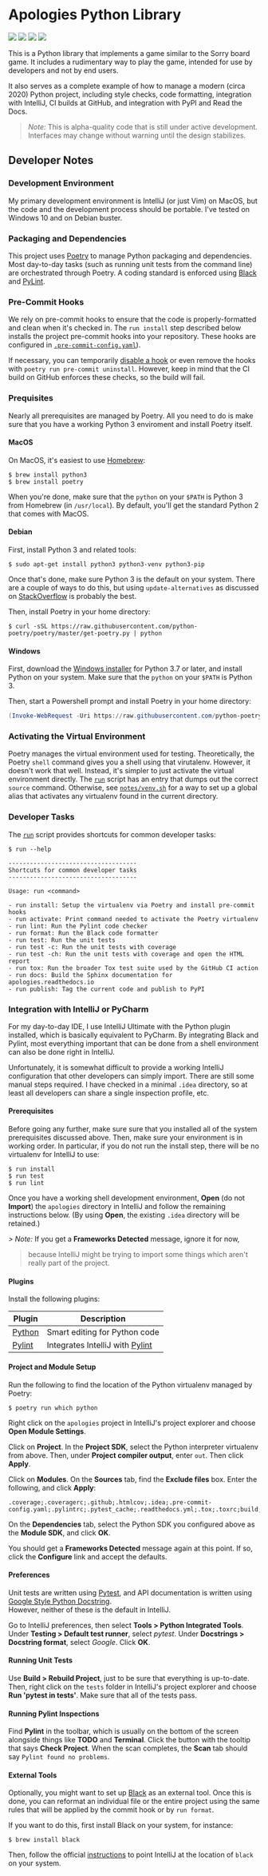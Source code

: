 # Apologies Python Library

![](https://img.shields.io/pypi/l/apologies.svg)
![](https://img.shields.io/pypi/wheel/apologies.svg)
![](https://img.shields.io/pypi/pyversions/apologies.svg)
![](https://github.com/pronovic/apologies/workflows/Test%20Suite/badge.svg)

This is a Python library that implements a game similar to the Sorry board
game.  It includes a rudimentary way to play the game, intended for use by
developers and not by end users.

It also serves as a complete example of how to manage a modern (circa 2020)
Python project, including style checks, code formatting, integration with
IntelliJ, CI builds at GitHub, and integration with PyPI and Read the Docs.

> *Note:* This is alpha-quality code that is still under active development.
> Interfaces may change without warning until the design stabilizes. 


## Developer Notes

### Development Environment

My primary development environment is IntelliJ (or just Vim) on MacOS, but the
code and the development process should be portable. I've tested on Windows 10
and on Debian buster.

### Packaging and Dependencies

This project uses [Poetry](https://python-poetry.org/) to manage Python
packaging and dependencies.  Most day-to-day tasks (such as running unit 
tests from the command line) are orchestrated through Poetry.  A coding
standard is enforced using [Black](https://github.com/psf/black) and [PyLint](https://www.pylint.org/).

### Pre-Commit Hooks

We rely on pre-commit hooks to ensure that the code is properly-formatted and
clean when it's checked in.  The `run install` step described below installs
the project pre-commit hooks into your repository.  These hooks are configured
in [`.pre-commit-config.yaml`](.pre-commit-config.yaml)).

If necessary, you can temporarily [disable a hook](https://pre-commit.com/#temporarily-disabling-hooks)
or even remove the hooks with `poetry run pre-commit uninstall`.  However, keep
in mind that the CI build on GitHub enforces these checks, so the build will
fail.

### Prequisites

Nearly all prerequisites are managed by Poetry.  All you need to do is make
sure that you have a working Python 3 enviroment and install Poetry itself.  

#### MacOS

On MacOS, it's easiest to use [Homebrew](https://brew.sh/):

```
$ brew install python3
$ brew install poetry
```

When you're done, make sure that the `python` on your `$PATH` is Python 3 from
Homebrew (in `/usr/local`).  By default, you'll get the standard Python 2 that
comes with MacOS.

#### Debian

First, install Python 3 and related tools:

```
$ sudo apt-get install python3 python3-venv python3-pip
```

Once that's done, make sure Python 3 is the default on your system.  There are
a couple of ways to do this, but using `update-alternatives` as discussed 
on [StackOverflow](https://unix.stackexchange.com/a/410851) is probably 
the best.

Then, install Poetry in your home directory:

```
$ curl -sSL https://raw.githubusercontent.com/python-poetry/poetry/master/get-poetry.py | python
```

#### Windows

First, download the [Windows installer](https://www.python.org/downloads/windows/) for 
Python 3.7 or later, and install Python on your system.  Make sure that the
`python` on your `$PATH` is Python 3.

Then, start a Powershell prompt and install Poetry in your home directory:

```powershell
(Invoke-WebRequest -Uri https://raw.githubusercontent.com/python-poetry/poetry/master/get-poetry.py -UseBasicParsing).Content | python
```

### Activating the Virtual Environment

Poetry manages the virtual environment used for testing.  Theoretically, the
Poetry `shell` command gives you a shell using that virutalenv.  However, it
doesn't work that well.  Instead, it's simpler to just activate the virtual
environment directly.  The [`run`](run) script has an entry that dumps out the
correct `source` command. Otherwise, see [`notes/venv.sh`](notes/venv.sh) for a way
to set up a global alias that activates any virtualenv found in the current
directory.

### Developer Tasks

The [`run`](run) script provides shortcuts for common developer tasks:

```
$ run --help

------------------------------------
Shortcuts for common developer tasks
------------------------------------

Usage: run <command>

- run install: Setup the virtualenv via Poetry and install pre-commit hooks
- run activate: Print command needed to activate the Poetry virtualenv
- run lint: Run the Pylint code checker
- run format: Run the Black code formatter
- run test: Run the unit tests
- run test -c: Run the unit tests with coverage
- run test -ch: Run the unit tests with coverage and open the HTML report
- run tox: Run the broader Tox test suite used by the GitHub CI action
- run docs: Build the Sphinx documentation for apologies.readthedocs.io
- run publish: Tag the current code and publish to PyPI
```

### Integration with IntelliJ or PyCharm

For my day-to-day IDE, I use IntelliJ Ultimate with the Python plugin
installed, which is basically equivalent to PyCharm. By integrating Black and
Pylint, most everything important that can be done from a shell environment can
also be done right in IntelliJ.

Unfortunately, it is somewhat difficult to provide a working IntelliJ
configuration that other developers can simply import. There are still some
manual steps required.  I have checked in a minimal `.idea` directory, so at
least all developers can share a single inspection profile, etc.

#### Prerequisites

Before going any further, make sure sure that you installed all of the system
prerequisites discussed above.  Then, make sure your environment is in working
order.  In particular, if you do not run the install step, there will be no
virtualenv for IntelliJ to use:

```
$ run install
$ run test
$ run lint
```

Once you have a working shell development environment, **Open** (do not
**Import**) the `apologies` directory in IntelliJ and follow the remaining
instructions below.  (By using **Open**, the existing `.idea` directory will be
retained.)  

_> Note:_ If you get a **Frameworks Detected** message, ignore it for now,
> because IntelliJ might be trying to import some things which aren't really part
> of the project.

#### Plugins

Install the following plugins:

|Plugin|Description|
|------|-----------|
|[Python](https://plugins.jetbrains.com/plugin/631-python)|Smart editing for Python code|
|[Pylint](https://plugins.jetbrains.com/plugin/11084-pylint)|Integrates IntelliJ with [Pylint](https://www.pylint.org/)|

#### Project and Module Setup

Run the following to find the location of the Python virtualenv managed by
Poetry:

```
$ poetry run which python
```

Right click on the `apologies` project in IntelliJ's project explorer and
choose **Open Module Settings**.  

Click on **Project**.  In the **Project SDK**, select the Python interpreter
virtualenv from above.  Then, under **Project compiler output**, enter `out`.  Then
click **Apply**.

Click on **Modules**.  On the **Sources** tab, find the **Exclude files** box.
Enter the following, and click **Apply**:

```
.coverage;.coveragerc;.github;.htmlcov;.idea;.pre-commit-config.yaml;.pylintrc;.pytest_cache;.readthedocs.yml;.tox;.toxrc;build;dist;docs/_build;out;poetry.lock;run
```

On the **Dependencies** tab, select the Python SDK you configured above as the
**Module SDK**, and click **OK**.

You should get a **Frameworks Detected** message again at this point.  If so,
click the **Configure** link and accept the defaults.

#### Preferences

Unit tests are written using [Pytest](https://docs.pytest.org/en/latest/), 
and API documentation is written 
using [Google Style Python Docstring](https://sphinxcontrib-napoleon.readthedocs.io/en/latest/example_google.html).  
However, neither of these is the default in IntelliJ.

Go to IntelliJ preferences, then select **Tools > Python Integrated Tools**.
Under **Testing > Default test runner**, select _pytest_.  Under 
**Docstrings > Docstring format**, select _Google_. Click **OK**.

#### Running Unit Tests

Use **Build > Rebuild Project**, just to be sure that everything is up-to-date.
Then, right click on the `tests` folder in IntelliJ's project explorer and
choose **Run 'pytest in tests'**.  Make sure that all of the tests pass.

#### Running Pylint Inspections

Find **Pylint** in the toolbar, which is usually on the bottom of the screen
alongside things like **TODO** and **Terminal**.  Click the button with the
tooltip that says **Check Project**.  When the scan completes, the **Scan** tab
should say `Pylint found no problems`.

#### External Tools

Optionally, you might want to set up [Black](https://github.com/psf/black) as
an external tool.  Once this is done, you can reformat an individual file or
the entire project using the same rules that will be applied by the commit hook
or by `run format`.  

If you want to do this, first install Black on your system, for instance:

```
$ brew install black
```

Then, follow the official [instructions](https://black.readthedocs.io/en/stable/editor_integration.html#pycharm-intellij-idea) to 
point IntelliJ at the location of `black` on your system.
